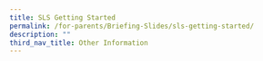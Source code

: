 ```yaml
---
title: SLS Getting Started
permalink: /for-parents/Briefing-Slides/sls-getting-started/
description: ""
third_nav_title: Other Information
---
```



